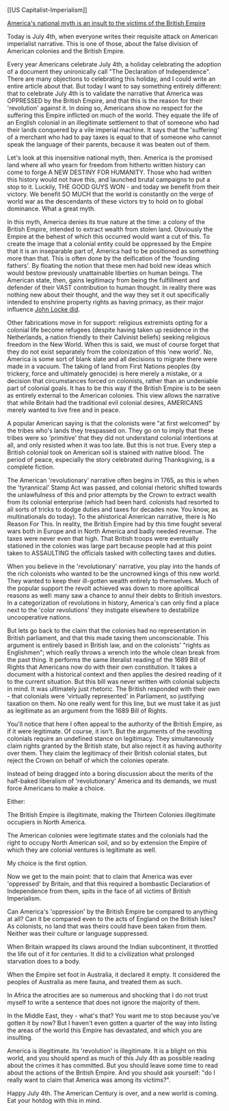 [[US Capitalist-Imperialism]]

[America's national myth is an insult to the victims of the British Empire](https://web.archive.org/web/20160312150424/http://blog.crone.su/2015/07/americas-national-myth-is-insult-to.html)

Today is July 4th, when everyone writes their requisite attack on American imperialist narrative. This is one of those, about the false division of American colonies and the British Empire.  
  
Every year Americans celebrate July 4th, a holiday celebrating the adoption of a document they unironically call "The Declaration of Independence". There are many objections to celebrating this holiday, and I could write an entire article about that. But today I want to say something entirely different: that to celebrate July 4th is to validate the narrative that America was OPPRESSED by the British Empire, and that this is the reason for their 'revolution' against it. In doing so, Americans show no respect for the suffering this Empire inflicted on much of the world. They equate the life of an English colonial in an illegitimate settlement to that of someone who had their lands conquered by a vile imperial machine. It says that the 'suffering' of a merchant who had to pay taxes is equal to that of someone who cannot speak the language of their parents, because it was beaten out of them.  
  
Let's look at this insensitive national myth, then. America is the promised land where all who yearn for freedom from hitherto written history can come to forge A NEW DESTINY FOR HUMANITY. Those who had written this history would not have this, and launched brutal campaigns to put a stop to it. Luckily, THE GOOD GUYS WON - and today we benefit from their victory. We benefit SO MUCH that the world is constantly on the verge of world war as the descendants of these victors try to hold on to global dominance. What a great myth.  
  
In this myth, America denies its true nature at the time: a colony of the British Empire, intended to extract wealth from stolen land. Obviously the Empire at the behest of which this occurred would want a cut of this. To create the image that a colonial entity could be oppressed by the Empire that it is an inseparable part of, America had to be positioned as something more than that. This is often done by the deification of the 'founding fathers'. By floating the notion that these men had bold new ideas which would bestow previously unattainable liberties on human beings. The American state, then, gains legitimacy from being the fulfillment and defender of their VAST contribution to human thought. In reality there was nothing new about their thought, and the way they set it out specifically intended to enshrine property rights as having primacy, as their major influence [John Locke did](https://web.archive.org/web/20160312150424/https://www.jacobinmag.com/2015/06/locke-treatise-slavery-private-property/).  
  
Other fabrications move in for support: religious extremists opting for a colonial life become refugees (despite having taken up residence in the Netherlands, a nation friendly to their Calvinist beliefs) seeking religious freedom in the New World. When this is said, we must of course forget that they do not exist separately from the colonization of this 'new world'. No, America is some sort of blank slate and all decisions to migrate there were made in a vacuum. The taking of land from First Nations peoples (by trickery, force and ultimately genocide) is here merely a mistake, or a decision that circumstances forced on colonists, rather than an undeniable part of colonial goals. It has to be this way if the British Empire is to be seen as entirely external to the American colonies. This view allows the narrative that while Britain had the traditional evil colonial desires, AMERICANS merely wanted to live free and in peace.  
  
A popular American saying is that the colonists were "at first welcomed" by the tribes who's lands they trespassed on. They go on to imply that these tribes were so 'primitive' that they did not understand colonial intentions at all, and only resisted when it was too late. But this is not true. Every step a British colonial took on American soil is stained with native blood. The period of peace, especially the story celebrated during Thanksgiving, is a complete fiction.  
  
The American 'revolutionary' narrative often begins in 1765, as this is when the 'tyrannical' Stamp Act was passed, and colonial rhetoric shifted towards the unlawfulness of this and prior attempts by the Crown to extract wealth from its colonial enterprise (which had been hard. colonists had resorted to all sorts of tricks to dodge duties and taxes for decades now. You know, as multinationals do today). To the ahistorical American narrative, there is No Reason For This. In reality, the British Empire had by this time fought several wars both in Europe and in North America and badly needed revenue. The taxes were never even that high. That British troops were eventually stationed in the colonies was large part because people had at this point taken to ASSAULTING the officials tasked with collecting taxes and duties.  
  
When you believe in the 'revolutionary' narrative, you play into the hands of the rich colonists who wanted to be the uncrowned kings of this new world. They wanted to keep their ill-gotten wealth entirely to themselves. Much of the popular support the revolt achieved was down to more apolitical reasons as well: many saw a chance to annul their debts to British investors. In a categorization of revolutions in history, America's can only find a place next to the 'color revolutions' they instigate elsewhere to destabilize uncooperative nations.  
  
But lets go back to the claim that the colonies had no representation in British parliament, and that this made taxing them unconscionable. This argument is entirely based in British law, and on the colonists' "rights as Englishmen"; which really throws a wrench into the whole clean break from the past thing. It performs the same literalist reading of the 1689 Bill of Rights that Americans now do with their own constitution. It takes a document with a historical context and then applies the desired reading of it to the current situation. But this bill was never written with colonial subjects in mind. It was ultimately just rhetoric. The British responded with their own - that colonials were 'virtually represented' in Parliament, so justifying taxation on them. No one really went for this line, but we must take it as just as legitimate as an argument from the 1689 Bill of Rights.  
  
You'll notice that here I often appeal to the authority of the British Empire, as if it were legitimate. Of course, it isn't. But the arguments of the revolting colonials require an undefined stance on legitimacy. They simultaneously claim rights granted by the British state, but also reject it as having authority over them. They claim the legitimacy of their British colonial states, but reject the Crown on behalf of which the colonies operate.  
  
Instead of being dragged into a boring discussion about the merits of the half-baked liberalism of 'revolutionary' America and its demands, we must force Americans to make a choice.  
  
Either:  
  
The British Empire is illegitimate, making the Thirteen Colonies illegitimate occupiers in North America.  
  
The American colonies were legitimate states and the colonials had the right to occupy North American soil, and so by extension the Empire of which they are colonial ventures is legitimate as well.  
  
My choice is the first option.  
  
Now we get to the main point: that to claim that America was ever 'oppressed' by Britain, and that this required a bombastic Declaration of Independence from them, spits in the face of all victims of British Imperialism.  
  
Can America's 'oppression' by the British Empire be compared to anything at all? Can it be compared even to the acts of England on the British Isles? As colonists, no land that was theirs could have been taken from them. Neither was their culture or language suppressed.  
  
When Britain wrapped its claws around the Indian subcontinent, it throttled the life out of it for centuries. It did to a civilization what prolonged starvation does to a body.  
  
When the Empire set foot in Australia, it declared it empty. It considered the peoples of Australia as mere fauna, and treated them as such.  
  
In Africa the atrocities are so numerous and shocking that I do not trust myself to write a sentence that does not ignore the majority of them.  
  
In the Middle East, they - what's that? You want me to stop because you've gotten it by now? But I haven't even gotten a quarter of the way into listing the areas of the world this Empire has devastated, and which you are insulting.  
  
America is illegitimate. Its 'revolution' is illegitimate. It is a blight on this world, and you should spend as much of this July 4th as possible reading about the crimes it has committed. But you should leave some time to read about the actions of the British Empire. And you should ask yourself: "do I really want to claim that America was among its victims?".  
  
Happy July 4th. The American Century is over, and a new world is coming. Eat your hotdog with this in mind.